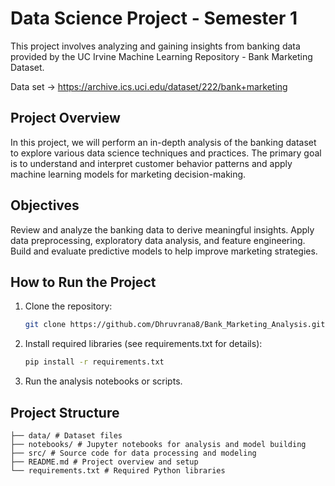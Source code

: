 # Data Science Project - Semester 1

This project involves analyzing and gaining insights from banking data provided by the UC Irvine Machine Learning Repository - Bank Marketing Dataset.

Data set -> https://archive.ics.uci.edu/dataset/222/bank+marketing

## Project Overview

In this project, we will perform an in-depth analysis of the banking dataset to explore various data science techniques and practices. The primary goal is to understand and interpret customer behavior patterns and apply machine learning models for marketing decision-making.

## Objectives

Review and analyze the banking data to derive meaningful insights.
Apply data preprocessing, exploratory data analysis, and feature engineering.
Build and evaluate predictive models to help improve marketing strategies.

## How to Run the Project

1. Clone the repository:
   ```bash
   git clone https://github.com/Dhruvrana8/Bank_Marketing_Analysis.git
   ```
2. Install required libraries (see requirements.txt for details):
   ```bash
   pip install -r requirements.txt
   ```
3. Run the analysis notebooks or scripts.

## Project Structure

```
├── data/ # Dataset files
├── notebooks/ # Jupyter notebooks for analysis and model building
├── src/ # Source code for data processing and modeling
├── README.md # Project overview and setup
└── requirements.txt # Required Python libraries
```
